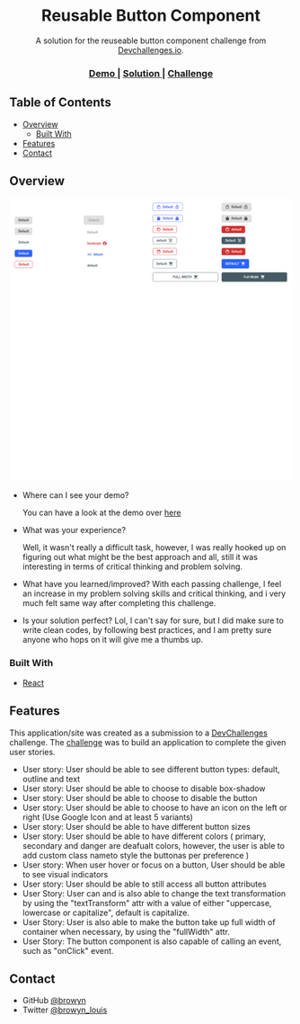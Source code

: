 <!-- Please update value in the {}  -->

<h1 align="center">Reusable Button Component</h1>

<div align="center">
   A solution for the reuseable button component challenge from  <a href="http://devchallenges.io" target="_blank">Devchallenges.io</a>.
</div>

<div align="center">
  <h3>
    <a href="https://browyn-reusable-button.netlify.app">
      Demo
    </a>
    <span> | </span>
    <a href="https://{your-url-to-the-solution}">
      Solution
    </a>
    <span> | </span>
    <a href="https://devchallenges.io/challenges/ohgVTyJCbm5OZyTB2gNY">
      Challenge
    </a>
  </h3>
</div>

<!-- TABLE OF CONTENTS -->

## Table of Contents

- [Overview](#overview)
  - [Built With](#built-with)
- [Features](#features)
- [Contact](#contact)

<!-- OVERVIEW -->

## Overview

![screenshot](./design/Re-useable%20Button%20Component.png)

- Where can I see your demo?

  You can have a look at the demo over  <a href="https://browyn-reusable-button.netlify.app">
      here
    </a>

- What was your experience?

  Well, it wasn't really a difficult task, however, I was really hooked up on figuring out what might be the best approach and all, still it was interesting in terms of critical thinking and problem solving.

- What have you learned/improved?
  With each passing challenge, I feel an increase in my problem solving skills and critical thinking, and i very much felt same way after completing this challenge.

- Is your solution perfect?
  Lol, I can't say for sure, but I did make sure to write clean codes, by following best practices, and I am pretty sure anyone who hops on it will give me a thumbs up.


### Built With

<!-- This section should list any major frameworks that you built your project using. Here are a few examples.-->

- [React](https://reactjs.org/)

## Features

<!-- List the features of your application or follow the template. Don't share the figma file here :) -->

This application/site was created as a submission to a [DevChallenges](https://devchallenges.io/challenges) challenge. The [challenge](https://devchallenges.io/challenges/ohgVTyJCbm5OZyTB2gNY) was to build an application to complete the given user stories.

- User story: User should be able to see different button types: default, outline and text
- User story: User should be able to choose to disable box-shadow
- User story: User should be able to choose to disable the button
- User story: User should be able to choose to have an icon on the left or right (Use Google Icon and at least 5 variants)
- User story: User should be able to have different button sizes
- User story: User should be able to have different colors (
  primary, secondary and danger are deafualt colors, however, the user is able to add custom class nameto style the buttonas per preference
)
- User story: When user hover or focus on a button, User should be able to see visual indicators
- User story: User should be able to still access all button attributes
- User Story: User can and is also able to change the text transformation by using the "textTransform" attr with a value of either "uppercase, lowercase or capitalize", default is capitalize.
- User Story:  User is also able to make the button take up full width of container when necessary, by using the "fullWidth" attr.
- User Story:  The button component is also capable of calling an event, such as "onClick" event.


## Contact

- GitHub [@browyn](https://{github.com/browyn})
- Twitter [@browyn_louis](https://{twitter.com/browyn_louis})
